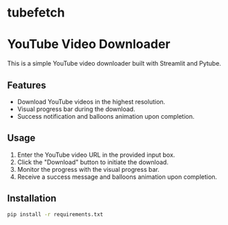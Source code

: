 # tubefetch
# YouTube Video Downloader

This is a simple YouTube video downloader built with Streamlit and Pytube.

## Features

- Download YouTube videos in the highest resolution.
- Visual progress bar during the download.
- Success notification and balloons animation upon completion.

## Usage

1. Enter the YouTube video URL in the provided input box.
2. Click the "Download" button to initiate the download.
3. Monitor the progress with the visual progress bar.
4. Receive a success message and balloons animation upon completion.

## Installation

```bash
pip install -r requirements.txt
